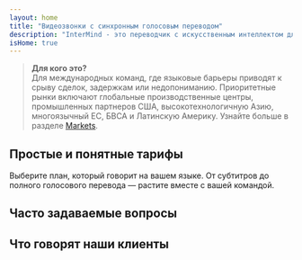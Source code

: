 ```yaml
---
layout: home
title: "Видеозвонки с синхронным голосовым переводом"
description: "InterMind - это переводчик с искусственным интеллектом для видеозвонков в реальном времени. Мгновенный перевод и интерпретация речи на более чем 100 языках с естественным, человеческим голосом. Без плагинов, без загрузок — просто безупречные многоязычные встречи для глобальных команд."
isHome: true
---
```


<!-- text="Видеозвонки с синхронным голосовым переводом." -->
<!-- text="Обучение занимает годы; InterMind обеспечивает понимание в реальном времени уже сегодня на любом языке." -->
<!-- text="**Многоязычные** видеовстречи с **голосовым** переводом" -->
<!-- title="Видеовстречи с **синхронным** переводом" -->

<HeroSection
title="Общайтесь на **любом** языке"
text="Говорите на родном языке. Слушайте других — как будто они тоже говорят на нём.">

<AuthButton text="Почувствуйте разницу" buttonClass="brand"/>
<!-- <ContactFormModalNav buttonText="Запросить демо"/>
<NavButton to="#pricing" buttonClass="alt" buttonLabel="Цены" /> -->
</HeroSection>

> **Для кого это?**  
> Для международных команд, где языковые барьеры приводят к срыву сделок, задержкам или недопониманию. Приоритетные рынки включают глобальные производственные центры, промышленных партнеров США, высокотехнологичную Азию, многоязычный ЕС, БВСА и Латинскую Америку. Узнайте больше в разделе [Markets](./product/markets).

<span id="1"></span>
<FeatureBlock :card="{
  title: 'Перевод ≠ Понимание. Вот что дальше.',
  details: 'Независимо от языка, **ваш голос будет услышан и понят** — как если бы вы говорили на одном языке.',
    items: [
      '⚡︎ Естественно, в [реальном времени](/product/how-it-works), без субтитров и задержек.',
      '✧ Перевод на базе ИИ передает интонацию, намерение и специфическую терминологию.',
    ],
  link: './product/what-is-intermind',
  src: {
    light: '/1.png',
    dark: '/1.png',
  },
  inversion: false
}" />

<span id="2"></span>
<FeatureBlock :card="{
    title: 'Разум внутри ваших встреч',
    details: 'InterMind превращает каждый многоязычный звонок в четкие, доступные для поиска знания.',
    items: [
      '🔍 **Спрашивайте что угодно** — ИИ находит ответы **во всех ваших встречах**.',
      '✧ Автоматически выделяет задачи, исполнителей и сроки.',
      '✧ Мгновенно суммирует ключевые моменты на любом языке.',
    ],
    link: '/product/how-it-works#🧩-deep-memory-deep-understanding',
    src: {
      light: '/2l.png',
      dark: '/2d.png',
    },
    inversion: true
  }" />

<span id="3"></span>
<FeatureBlock :card="{
    title: 'Создан для серьезных встреч — не просто для разговоров',
    details: 'InterMind — это **профессиональная платформа для видеовстреч**, а не легковесное дополнение или плагин.',
    items: [
      '✧ Разрешение 1080p, умное подавление шума, планирование, модерация, демонстрация экрана, запись, чат участников, интеграция с календарем и перевод — всё встроено и готово к использованию.',
      '✧ **Бесплатно навсегда** — без кредитной карты, без ограничения по времени.',
    ],
    link: '/product/how-it-works',
    src: {
      light: '/3.png',
      dark: '/3.png',
    },
    inversion: false
  }" />

<span id="4"></span>
<FeatureBlock
  :card="{
    title: 'Конфиденциальность там, где это важно',
    details:
      'InterMind создан для критически важных разговоров — где конфиденциальность и контроль имеют первостепенное значение.',
    items: [
      '⚡︎ [Региональная конфиденциальность](/product/privacy-architecture) — ЕС, США, ЮВ Азия',
      '✧ Соответствует: GDPR, CCPA, UAE PDPL',
      '✧ **Нулевое обучение на данных**. Без доступа третьих лиц.'
    ],
    link: '/product/privacy-architecture',
    src: {
      light: '/4.png',
      dark: '/4.png',
    },
    inversion: true
  }"
/>

<span id="Pricing"></span>

## Простые и понятные тарифы

Выберите план, который говорит на вашем языке. От субтитров до полного голосового перевода — растите вместе с вашей командой.

<PricingPlans :plans="[
  {
    title: '**Базовый** 1 пользователь',
    price: '**Бесплатно**',
    details: '25 бесплатных встреч',
    items: [
      'Видеовстречи до 100 участников [💬](#3)',
      '30ГБ общего хранилища на пользователя',
      '**Синхронный голосовой перевод** [💬](#1)',
      'ИИ-ассистент для заметок и итогов встреч [💬](#2)',
    ],
  },
  {
    title: '**Про** 1-99 пользователей',
    price: '**$20** /месяц/пользователь при годовой оплате',
    details: 'или $25 при ежемесячной оплате',
    items: [
      'Видеовстречи до 150 участников [💬](#3)',
      '2ТБ общего хранилища на пользователя',
      '**Синхронный голосовой перевод** [💬](#1)',
      'ИИ-ассистент для заметок и итогов встреч [💬](#2)',
    ],
  },
  {
    title: '**Бизнес** 1-250 пользователей',
    price: '**Индивидуальная цена**',
    details: 'Создан для приватности и соответствия требованиям',
    items: [
      'Видеовстречи до 500 участников [💬](#3)',
      '5ТБ общего хранилища на пользователя',
      '**Синхронный голосовой перевод** [💬](#1)',
      '**ИИ-коллега**. Выглядит как человек. Звучит естественно. Умнее вас 👽.',
      '**Маршрутизация по регионам** (ЕС / США / Азия) [💬](#4)',
    ],
  }
]">
<AuthButton text="Попробовать бесплатно" buttonClass="alt"/>
<AuthButton text="Купить сейчас" buttonClass="brand"/>
<ContactFormModalNav buttonText="Связаться с нашей командой" buttonClass="alt"/>
</PricingPlans>

<span id="FAQ"></span>

## Часто задаваемые вопросы

<AccordionGroup :items="
[
  {
    q: 'Кто такой лицензированный пользователь и кто такой участник?',
    a: '*Лицензированный пользователь* имеет бесплатную или платную лицензию на проведение встреч и может планировать встречи в рамках своего тарифа. *Участники* — это приглашенные лица, которым **не нужна учетная запись или лицензия** для присоединения, они могут подключаться с любого устройства **бесплатно**.'
  },
  {
    q: 'Сколько участников может присоединиться к встрече?',
    a: 'Это зависит от вашего тарифа: *Basic* поддерживает до **100 участников**, *Pro* до **150**, а *Business* до **500**.'
  },
  {
    q: 'Сколько человек могут использовать одну лицензию InterMind?',
    a: 'Каждый *лицензированный пользователь* может проводить **неограниченное количество встреч**. Если нескольким членам команды нужно проводить встречи одновременно, каждому потребуется своя лицензия.'
  },
  {
    q: 'Работает ли голосовой перевод на всех тарифах?',
    a: 'Да, *голосовой перевод* доступен на всех тарифах. На *Basic* он работает только с **субтитрами**. *Pro* и *Business* открывают полный **двусторонний голосовой перевод**, большую вместимость и расширенные функции.'
  },
  {
    q: 'Какова максимальная продолжительность встречи?',
    a: 'Встречи могут длиться до **24 часов** на всех тарифах.'
  },
  {
    q: 'Могу ли я записывать встречи?',
    a: 'Да, все тарифы поддерживают **запись встреч**. Записи надежно хранятся в вашей учетной записи и доступны в любое время.'
  },
  {
    q: 'Есть ли ограничение на количество встреч, которые я могу проводить?',
    a: 'Нет. Вы можете проводить **неограниченное количество встреч** — даже на тарифе *Free Basic*. Тарифы *Pro* и *Business* предлагают больше возможностей, участников и контроля.'
  },
  {
    q: 'Что делать, если мне нужно больше места для хранения записей?',
    a: '*Pro* включает **2 ТБ** общего хранилища на пользователя. *Business* предлагает **5 ТБ**. Нужно больше? **Свяжитесь с нами** для индивидуальных опций.'
  },
  {
    q: 'Как InterMind обеспечивает конфиденциальность и безопасность данных?',
    a: 'InterMind **обеспечивает конфиденциальность по умолчанию**. Все данные обрабатываются и хранятся в выбранном вами регионе — *ЕС, США или Азия*. Мы соответствуем требованиям **GDPR, CCPA и UAE PDPL** и **никогда не используем ваш контент** для обучения или доступа третьих лиц.'
  },
  {
    q: 'Могу ли я попробовать InterMind перед покупкой тарифа?',
    a: 'Конечно. Тариф *Free Basic* дает вам полный доступ к основным функциям — включая **многоязычные встречи**, **субтитры** и **ИИ-ассистента**. Без кредитной карты, **без ограничения по времени**. Обновление доступно в любое время.'
  },
  {
    q: 'Что делать, если мне нужна помощь или поддержка?',
    a: 'Поддержка доступна через наш **центр помощи**, **email** и **живой чат**. Пользователи *Business* получают **приоритетную поддержку** с выделенным контактным лицом.'
  },
  {
    q: 'Могу ли я отменить подписку в любое время?',
    a: 'Да. *Ежемесячные тарифы* отменяются в конце расчетного периода. *Годовые тарифы* можно отменить с **пропорциональным возвратом средств**.'
  },
  {
    q: 'Как повысить или понизить уровень тарифа?',
    a: 'Вы можете изменить свой тариф в любое время через **настройки учетной записи**. Изменения вступают в силу **немедленно**.'
  },
  {
    q: 'Какие языки поддерживает InterMind для голосового перевода?',
    a: 'Мы поддерживаем **более 100 языков** с синхронным голосовым переводом. Список постоянно растет — следите за обновлениями на нашем сайте.'
  },
  {
    q: 'Могу ли я использовать InterMind для вебинаров или крупных мероприятий?',
    a: 'Да. Тарифы *Pro* и *Business* идеально подходят для **крупных встреч и вебинаров** — с поддержкой до **500 участников** на тарифе *Business*.'
  }
]
"/>

<span id="Testimonials"></span>

## Что говорят наши клиенты

<AutoScrollTestimonials testimonialsUrl="/testimonials.json"/>